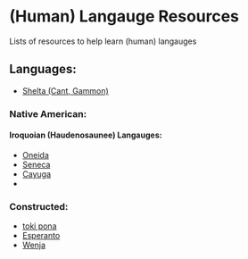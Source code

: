 # (Human) Langauge Resources
Lists of resources to help learn (human) langauges

## Languages:
- [Shelta (Cant, Gammon)](Shelta.md)
### Native American:
#### Iroquoian (Haudenosaunee) Langauges:
- [Oneida](Oneida.md)
- [Seneca](Seneca.md)
- [Cayuga](Cayuga.md)
- 
### Constructed:
- [toki pona](toki-pona.md)
- [Esperanto](Esperanto.md)
- [Wenja](Wenja.md)
